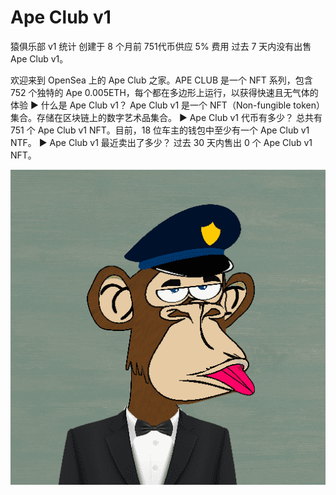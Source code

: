 # Ape Club v1

猿俱乐部 v1 统计
创建于 8 个月前
751代币供应
5% 费用
过去 7 天内没有出售 Ape Club v1。

欢迎来到 OpenSea 上的 Ape Club 之家。APE CLUB 是一个 NFT 系列，包含 752 个独特的 Ape 0.005ETH，每个都在多边形上运行，以获得快速且无气体的体验
▶ 什么是 Ape Club v1？
Ape Club v1 是一个 NFT（Non-fungible token）集合。存储在区块链上的数字艺术品集合。
▶ Ape Club v1 代币有多少？
总共有 751 个 Ape Club v1 NFT。目前，18 位车主的钱包中至少有一个 Ape Club v1 NTF。
▶ Ape Club v1 最近卖出了多少？
过去 30 天内售出 0 个 Ape Club v1 NFT。

![NFT](unnamed.png)

